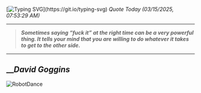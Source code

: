 [![Typing SVG](https://readme-typing-svg.herokuapp.com?font=Press+Start+2P&color=C2F784&size=35&width=900&height=100&lines=Hello+World%2C+I'm+Hung+!)](https://git.io/typing-svg) 
_Quote Today (03/15/2025, 07:53:29 AM)_
___
>**_Sometimes saying “fuck it” at the right time can be a very powerful thing. It tells your mind that you are willing to do whatever it takes to get to the other side._**
___

## __**_David Goggins_**

![RobotDance](src/assets/images/robot-dancing-dribble.gif?style=center)
